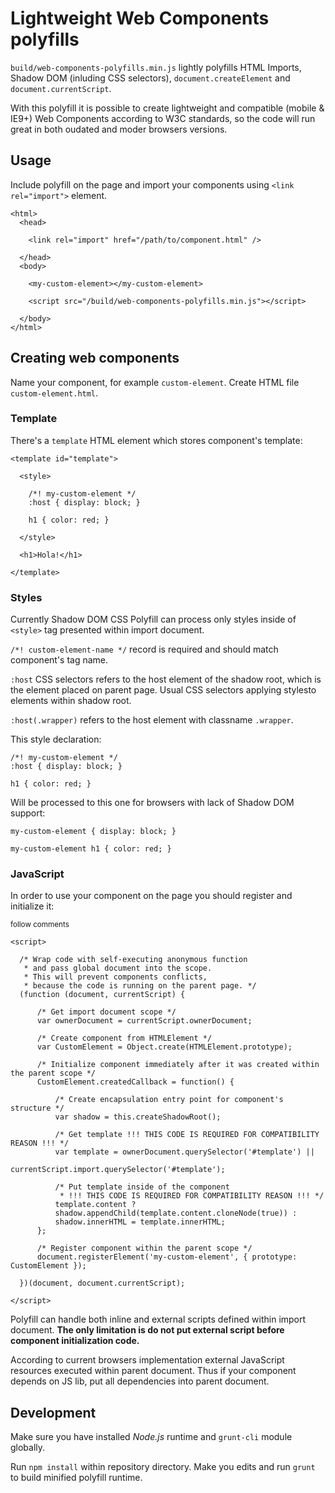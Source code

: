 # Lightweight Web Components polyfills

`build/web-components-polyfills.min.js` lightly polyfills HTML Imports, Shadow DOM (inluding CSS selectors), `document.createElement` and `document.currentScript`.

With this polyfill it is possible to create lightweight and compatible (mobile & IE9+) Web Components according to W3C standards, so the code will run great in both oudated and moder browsers versions.

## Usage

Include polyfill on the page and import your components using `<link rel="import">` element.

```
<html>
  <head>

    <link rel="import" href="/path/to/component.html" />

  </head>
  <body>

    <my-custom-element></my-custom-element>

    <script src="/build/web-components-polyfills.min.js"></script>

  </body>
</html>
```

## Creating web components

Name your component, for example `custom-element`. Create HTML file `custom-element.html`.

### Template

There's a `template` HTML element which stores component's template:

```
<template id="template">

  <style>

    /*! my-custom-element */
    :host { display: block; }

    h1 { color: red; }

  </style>

  <h1>Hola!</h1>

</template>
```

### Styles

Currently Shadow DOM CSS Polyfill can process only styles inside of `<style>` tag presented within import document.

`/*! custom-element-name */` record is required and should match component's tag name.

`:host` CSS selectors refers to the host element of the shadow root, which is the element placed on parent page.
Usual CSS selectors applying stylesto elements within shadow root.

`:host(.wrapper)` refers to the host element with classname `.wrapper`.

This style declaration:

```
/*! my-custom-element */
:host { display: block; }

h1 { color: red; }
```

Will be processed to this one for browsers with lack of Shadow DOM support:
```
my-custom-element { display: block; }

my-custom-element h1 { color: red; }
```

### JavaScript

In order to use your component on the page you should register and initialize it:

<small>follow comments</small>

```
<script>

  /* Wrap code with self-executing anonymous function
   * and pass global document into the scope.
   * This will prevent components conflicts,
   * because the code is running on the parent page. */
  (function (document, currentScript) {

      /* Get import document scope */
      var ownerDocument = currentScript.ownerDocument;

      /* Create component from HTMLElement */
      var CustomElement = Object.create(HTMLElement.prototype);

      /* Initialize component immediately after it was created within the parent scope */
      CustomElement.createdCallback = function() {

          /* Create encapsulation entry point for component's structure */
          var shadow = this.createShadowRoot();

          /* Get template !!! THIS CODE IS REQUIRED FOR COMPATIBILITY REASON !!! */
          var template = ownerDocument.querySelector('#template') ||
                          currentScript.import.querySelector('#template');

          /* Put template inside of the component
           * !!! THIS CODE IS REQUIRED FOR COMPATIBILITY REASON !!! */
          template.content ?
          shadow.appendChild(template.content.cloneNode(true)) :
          shadow.innerHTML = template.innerHTML;
      };

      /* Register component within the parent scope */
      document.registerElement('my-custom-element', { prototype: CustomElement });

  })(document, document.currentScript);

</script>
```

Polyfill can handle both inline and external scripts defined within import document.
**The only limitation is do not put external script before component initialization code.**

According to current browsers implementation external JavaScript resources executed within parent document. Thus if your component depends on JS lib, put all dependencies into parent document.

## Development

Make sure you have installed *Node.js* runtime and `grunt-cli` module globally.

Run `npm install` within repository directory. Make you edits and run `grunt` to build minified polyfill runtime.
